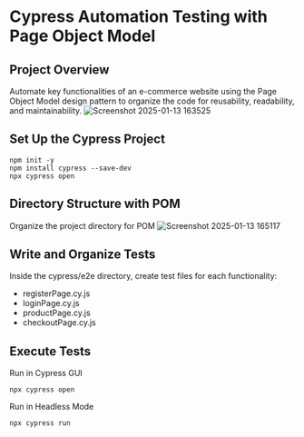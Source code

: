 # Cypress Automation Testing with Page Object Model
## Project Overview 
Automate key functionalities of an e-commerce website using the Page Object Model design pattern to organize the code for reusability, readability, and maintainability.
![Screenshot 2025-01-13 163525](https://github.com/user-attachments/assets/e14207b7-8431-4d7f-82bc-97dd264dc0e0)

## Set Up the Cypress Project 
```
npm init -y
npm install cypress --save-dev
npx cypress open
```
## Directory Structure with POM
Organize the project directory for POM
![Screenshot 2025-01-13 165117](https://github.com/user-attachments/assets/87f9d028-83e5-4330-8a8d-c993fb8bd322)

## Write and Organize Tests
Inside the cypress/e2e directory, create test files for each functionality:
* registerPage.cy.js
* loginPage.cy.js
* productPage.cy.js
* checkoutPage.cy.js

## Execute Tests
Run in Cypress GUI
```
npx cypress open
```
Run in Headless Mode
```
npx cypress run
```





